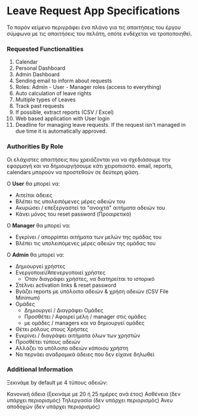 # Leave Request App Specifications

Το παρόν κείμενο περιγράφει ένα πλάνο για τις απαιτήσεις του έργου σύμφωνα με τις
απαιτήσεις του πελάτη, οπότε ενδέχεται να τροποποιηθεί.

### Requested Functionalities

1. Calendar
2. Personal Dashboard
3. Admin Dashboard
4. Sending email to inform about requests
5. Roles: Admin - User - Manager roles (access to everything)
6. Auto calculation of leave rights 
7. Multiple types of Leaves 
8. Track past requests
9. If possible, extract reports (CSV / Excel)
10. Web based application with User login
11. Deadline for managing leave requests. If the request isn't managed 
in due time it is automatically approved.

### Authorities By Role

Οι ελάχιστες απαιτήσεις που χρειάζονται για να σχεδιάσουμε την εφαρμογή
και να δημιουργήσουμε κάτι χειροπιαστό. email, reports, calendars μπορούν
να προστεθούν σε δεύτερη φάση.

Ο **User** θα μπορεί να:
- Αιτείται άδειες
- Βλέπει τις υπολειπόμενες μέρες αδειών του
- Ακυρώσει / επεξεργαστεί τα "ανοιχτά" αιτήματα αδειών του
- Κάνει μόνος του reset password (Προαιρετικό)

Ο **Manager** θα μπορεί να:
- Εγκρίνει / απορρίπτει αιτήματα των μελών της ομάδας του
- Βλέπει τις υπολειπόμενες μέρες αδειών της ομάδας του

Ο **Admin** θα μπορεί να:
- Δημιουργεί χρήστες
- Ενεργοποιεί/Απενεργοποιεί χρήστες
  - Όταν διαγράφει χρήστες, να διατηρείται το ιστορικό
- Στέλνει activation links & reset password
- Βγάζει reports με υπόλοιπα αδειών & χρήση αδειών (CSV File Minimum)
- Ομάδες
  - Δημιουργεί / Διαγράφει Ομάδες
  - Προσθέτει / Αφαιρεί μέλη / manager στις ομάδες
  - με ομάδες / managers και να δημιουργεί ομάδες
- Θέτει ρόλους στους Χρήστες
- Εγκρίνει / διαγράφει αιτήματα όλων των χρηστών
- Προσθέτει τύπους αδειών
- Αλλάζει το υπόλοιπο αδειών κάποιου χρήστη
- Να περνάει αναδρομικά άδειες που δεν είχανε δηλωθεί

### Additional Information

Ξεκινάμε by default με 4 τύπους αδειών:

Κανονική άδεια (ξεκινάμε με 20 ή 25 ημέρες ανά έτος)
Ασθένεια (δεν υπάρχει περιορισμός)
Τηλεργασία (δεν υπάρχει περιορισμός)
Άνευ αποδοχών (δεν υπάρχει περιορισμός)